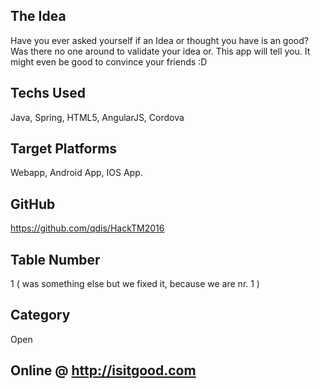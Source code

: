 ## The Idea
Have you ever asked yourself if an Idea or thought you have is an good? Was there no one around to validate your idea or. This app will tell you. It might even be good to convince your friends :D

## Techs Used
Java, Spring, HTML5, AngularJS, Cordova

## Target Platforms
Webapp, Android App, IOS App.

## GitHub
https://github.com/qdis/HackTM2016

## Table Number
1 ( was something else but we fixed it, because we are nr. 1 )

## Category
Open


## Online @ http://isitgood.com 